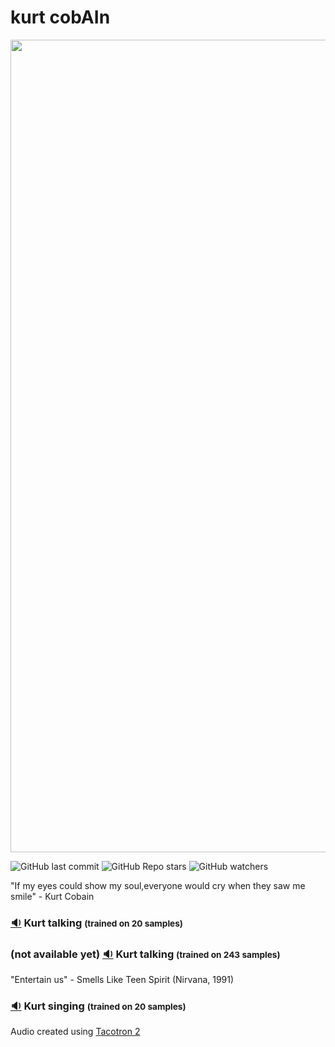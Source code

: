 # kurt cobAIn

<p align="center">
<img src="https://github.com/aritzLizoain/kurt_cobAIn/blob/main/Data/kurt.jpeg" width="1300"/>
</p>

![GitHub last commit](https://img.shields.io/github/last-commit/aritzLizoain/kurt_cobAIn)
![GitHub Repo stars](https://img.shields.io/github/stars/aritzLizoain/kurt_cobAIn?style=social)
![GitHub watchers](https://img.shields.io/github/watchers/aritzLizoain/kurt_cobAIn?style=social)

"If my eyes could show my soul,everyone would cry when they saw me smile" - Kurt Cobain

### [:sound:](https://www.dropbox.com/s/5axmqn29thgfuxp/Kurt_speaking_20.wav?dl=0) Kurt talking <span style="font-size:smaller;">(trained on 20 samples)</span>

### (not available yet) [:sound:]() Kurt talking <span style="font-size:smaller;">(trained on 243 samples)</span>

"Entertain us" - Smells Like Teen Spirit (Nirvana, 1991)

### [:sound:](https://www.dropbox.com/s/y850wk3gjvow545/Kurt_singing_20.wav?dl=0) Kurt singing <span style="font-size:smaller;">(trained on 20 samples)</span>

Audio created using [Tacotron 2](https://github.com/NVIDIA/tacotron2)
